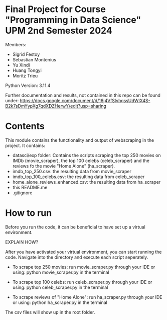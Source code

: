 # Final Project for Course "Programming in Data Science" UPM 2nd Semester 2024
Members:
 - Sigrid Festoy
 - Sebastian Montenius
 - Yu Xindi
 - Huang Tongyi
 - Moritz Trieu

 Python Version: 3.11.4

Further documentation and results, not contained in this repo can be found under:
https://docs.google.com/document/d/16j4VfSlvhqssUdWIX4S-B2k7sDmYypXg7qdXDZHerwY/edit?usp=sharing

# Contents

This module contains the functionality and output of webscraping in the project. It contains: 

 - datasci/exp folder: Contains the scripts scraping the top 250 movies on IMDb (movie_scraper), the top 100 celebs (celeb_scraper) and the reviews fo the movie "Home Alone" (ha_scraper).
 - imdb_top_250.csv: the resulting data from movie_scraper
 - imdb_top_100_celebs.csv: the resulting data from celeb_scraper
 - home_alone_reviews_enhanced.csv: the resulting data from ha_scraper
 - this README.me
 - .gitignore


# How to run
Before you run the code, it can be beneficial to have set up a virtual environment. 

EXPLAIN HOW? 

After you have activated your virtual environment, you can start running the code. Navigate into the directory and execute each script seperately. 

 - To scrape top 250 movies: run movie_scraper.py through your IDE or using: python movie_scraper.py in the terminal

 - To scrape top 100 celebs: run celeb_scraper.py through your IDE or using: python celeb_scraper.py in the terminal

 - To scrape reviews of "Home Alone": run ha_scraper.py through your IDE or using: python ha_scraper.py in the terminal

The csv files will show up in the root folder. 

